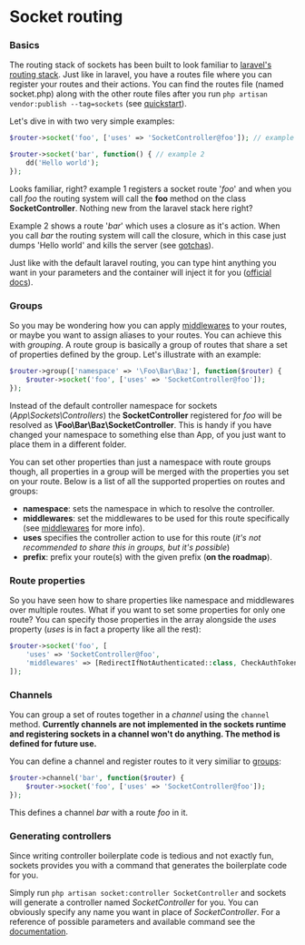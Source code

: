 # Socket routing

### Basics

The routing stack of sockets has been built to look familiar to [laravel's routing stack](https://laravel.com/docs/routing). Just like in laravel, you have a routes file where you can register your routes and their actions. You can find the routes file (named socket.php) along with the other route files after you run `php artisan vendor:publish --tag=sockets` (see [quickstart](../README.md#quickstart)).

Let's dive in with two very simple examples:
```php
$router->socket('foo', ['uses' => 'SocketController@foo']); // example 1

$router->socket('bar', function() { // example 2
    dd('Hello world');
});
```
Looks familiar, right? example 1 registers a socket route '*foo*' and when you call *foo* the routing system will call the **foo** method on the class **SocketController**. Nothing new from the laravel stack here right?

Example 2 shows a route '*bar*' which uses a closure as it's action. When you call *bar* the routing system will call the closure, which in this case just dumps 'Hello world' and kills the server (see [gotchas](gotchas.md#dd)).

Just like with the default laravel routing, you can type hint anything you want in your parameters and the container will inject it for you ([official docs](https://laravel.com/docs/controllers#dependency-injection-and-controllers)).

### Groups

So you may be wondering how you can apply [middlewares](middleware.md) to your routes, or maybe you want to assign aliases to your routes. You can achieve this with *grouping*. A route group is basically a group of routes that share a set of properties defined by the group. Let's illustrate with an example:
```php
$router->group(['namespace' => '\Foo\Bar\Baz'], function($router) {
    $router->socket('foo', ['uses' => 'SocketController@foo']);
});
```
Instead of the default controller namespace for sockets (*App\Sockets\Controllers*) the **SocketController** registered for *foo* will be resolved as **\Foo\Bar\Baz\SocketController**. This is handy if you have changed your namespace to something else than App, of you just want to place them in a different folder.

You can set other properties than just a namespace with route groups though, all properties in a group will be merged with the properties you set on your route. Below is a list of all the supported properties on routes and groups:
- **namespace**: sets the namespace in which to resolve the controller.
- **middlewares**: set the middlewares to be used for this route specifically (see [middlewares](middleware.md) for more info).
- **uses** specifies the controller action to use for this route (*it's not recommended to share this in groups, but it's possible*)
- **prefix**: prefix your route(s) with the given prefix (**on the roadmap**).

### Route properties

So you have seen how to share properties like namespace and middlewares over multiple routes. What if you want to set some properties for only one route? You can specify those properties in the array alongside the *uses* property (*uses* is in fact a property like all the rest):
```php
$router->socket('foo', [
    'uses' => 'SocketController@foo',
    'middlewares' => [RedirectIfNotAuthenticated::class, CheckAuthToken::class],
]);
```

### Channels

You can group a set of routes together in a *channel* using the `channel` method. **Currently channels are not implemented in the sockets runtime and registering sockets in a channel won't do anything. The method is defined for future use.**

You can define a channel and register routes to it very similiar to [groups](#Groups):
```php
$router->channel('bar', function($router) {
    $router->socket('foo', ['uses' => 'SocketController@foo']);
});
```
This defines a channel *bar* with a route *foo* in it.

### Generating controllers

Since writing controller boilerplate code is tedious and not exactly fun, sockets provides you with a command that generates the boilerplate code for you.

Simply run `php artisan socket:controller SocketController` and sockets will generate a controller named *SocketController* for you. You can obviously specify any name you want in place of *SocketController*. For a reference of possible parameters and available command see the [documentation](artisan.md).